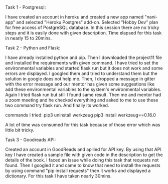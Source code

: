 Task 1 - Postgresql:

I have created an account in heroku and created a new app named "nani-app" and selected "Heroku Postgres" add-on. Selected "Hobby Dev" plan for free access of  PostgreSQL database.
In this session there are no tricky steps and it is easily done with given description. Time elapsed for this task in nearly 15 to 20mins.



Task 2 - Python and Flask:

I have already installed python and pip. Then I downloaded the project11 file and installed the requirements with given command. I have tried to set the environmental variables and started flask run but it does not work and some errors are displayed. I googled them and tried to understand them but the solution in google does not help me. Then, I dropped a message in gitter with the error message and our mentor has given some suggestions like add these environmental variables to the system's environmental variables. Again I tried flask run but still I found same result. Then me and mentor had a zoom meeting and he checked everything and asked to me to use these two command try flask run. And finally its worked.

commands I tried:
pip3 uninstall werkzeug
pip3 install werkzeug==0.16.0

A lot of time was consumed for this task because of those error which was little bit tricky.


Task 3 - Goodreads API:

Created an account in GoodReads and apllied for API key. By using that API key I have created a sample file with given code in the description to get the details of the book. I faced an issue while doing this task that requests not found. Then I googled it and came to know that need to install the requests by using command "pip install requests" then it works and displayed a dictionary. For this task I have taken nearly 30mins.




